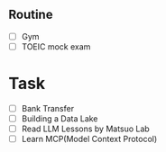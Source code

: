 ## Routine
- [ ] Gym
- [ ] TOEIC mock exam

# Task
- [ ] Bank Transfer
- [ ] Building a Data Lake
- [ ] Read LLM Lessons by Matsuo Lab
- [ ] Learn MCP(Model Context Protocol)
